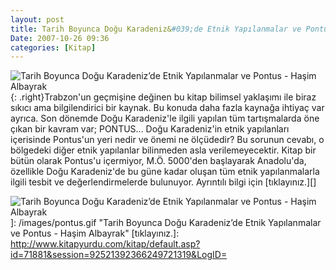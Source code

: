 ```yaml
---
layout: post
title: Tarih Boyunca Doğu Karadeniz&#039;de Etnik Yapılanmalar ve Pontus - Haşim Albayrak
Date: 2007-10-26 09:36
categories: [Kitap]
---
```


![Tarih Boyunca Doğu Karadeniz’de Etnik Yapılanmalar ve Pontus - Haşim Albayrak][]{: .right}Trabzon'un geçmişine değinen bu kitap bilimsel yaklaşımı
ile biraz sıkıcı ama bilgilendirici bir kaynak. Bu konuda daha fazla
kaynağa ihtiyaç var ayrıca. Son dönemde Doğu Karadeniz'le ilgili yapılan
tüm tartışmalarda öne çıkan bir kavram var; PONTUS... Doğu Karadeniz'in
etnik yapılanları içerisinde Pontus'un yeri nedir ve önemi ne ölçüdedir?
Bu sorunun cevabı, o bölgedeki diğer etnik yapılanlar bilinmeden asla
verilemeyecektir. Kitap bir bütün olarak Pontus'u içermiyor, M.Ö.
5000'den başlayarak Anadolu'da, özellikle Doğu Karadeniz'de bu güne
kadar oluşan tüm etnik yapılanmalarla ilgili tesbit ve
değerlendirmelerde bulunuyor. Ayrıntılı bilgi için [tıklayınız.][]

  [Tarih Boyunca Doğu Karadeniz’de Etnik Yapılanmalar ve Pontus - Haşim   Albayrak]: /images/pontus.kucukresim.gif
  ![Tarih Boyunca Doğu Karadeniz’de Etnik Yapılanmalar ve Pontus -   Haşim Albayrak][]]: /images/pontus.gif
    "Tarih Boyunca Doğu Karadeniz’de Etnik Yapılanmalar ve Pontus - Haşim Albayrak"
  [tıklayınız.]: http://www.kitapyurdu.com/kitap/default.asp?id=71881&session=92521392366249721319&LogID=
